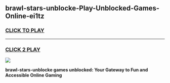 
## brawl-stars-unblocke-Play-Unblocked-Games-Online-ei1tz
<h3>
<a href="https://premium76.site?title=brawl-stars-unblocke&ref=25A">CLICK TO PLAY</a></h3>
<hr>

<h3>
<a href="https://premium76.site?title=brawl-stars-unblocke&ref=25A">CLICK 2 PLAY</a>
  
</h3>

<a href="https://premium76.site?title=brawl-stars-unblocke&ref=25A"><img src="https://clearcache.store/games.png"></a>


**brawl-stars-unblocke games unblocked: Your Gateway to Fun and Accessible Online Gaming**
